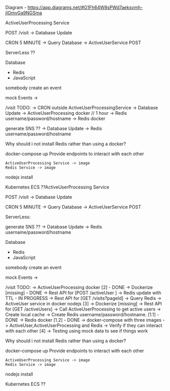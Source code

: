 Diagram - https://app.diagrams.net/#G1Fh64W8sPWd7aeksvmh-jIGmvGa9NGSma

ActiveUserProcessing Service

POST /visit
    -> Database Update

CRON 5 MINUTE
    -> Query Database
    -> ActiveUserService POST


ServerLess ??

Database
 - Redis
 - JavaScript


 somebody create an event

 mock Events -> 

 /visit
 TODO:
     -> CRON outside ActiveUserProcessingService
     -> Database Update
        -> ActiveUserProcessing docker
     // 1 hour
     -> Redis username/password/hostname
        -> Redis docker

 generate SNS ??
     -> Database Update
     -> Redis username/password/hostname


Why should i not install Redis rather than using a docker?

docker-compose up
    Provide endpoints to interact with each other

    ActiveUserProcessing Service -> image
    Redis Service -> image

nodejs install

Kubernetes
ECS ??ActiveUserProcessing Service

POST /visit
    -> Database Update

CRON 5 MINUTE
    -> Query Database
    -> ActiveUserService POST


ServerLess:

generate SNS ??
     -> Database Update
     -> Redis username/password/hostname


Database
 - Redis
 - JavaScript

 somebody create an event

 mock Events -> 

 /visit
 TODO:
     -> ActiveUserProcessing docker [2] - DONE
        -> Dockerize [missing] - DONE
        -> Rest API for [POST /activeUser ]
            -> Redis update with TTL - IN PROGRESS
        -> Rest API for [GET /visits?pageId]
            -> Query Redis
     -> ActiveUser service in docker nodejs [3]
        -> Dockerize [missing]
        -> Rest API for [GET /activeUsers] 
        -> Call ActiveUserProcessing to get active users
        -> Create local cache
     -> Create Redis username/password/hostname. [1.1] - DONE
        -> Redis docker [1.2] - DONE
     -> docker-compose with three images -> ActiveUser,ActiveUserProcessing and Redis
        -> Verify if they can interact with each other [4]
     -> Testing using mock data to see if things work 

Why should i not install Redis rather than using a docker?

docker-compose up
    Provide endpoints to interact with each other

    ActiveUserProcessing Service -> image
    Redis Service -> image

nodejs install

Kubernetes
ECS ??
